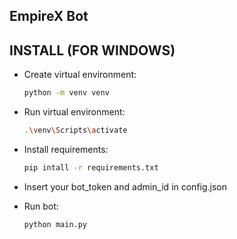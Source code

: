 ## EmpireX Bot



## INSTALL (FOR WINDOWS)

- Create virtual environment:
 
  ```sh
  python -m venv venv
  ```

- Run virtual environment:
 
  ```sh
  .\venv\Scripts\activate
  ```

- Install requirements:
 
  ```sh
  pip intall -r requirements.txt
  ```

- Insert your bot_token and admin_id in config.json
- Run bot:

  ```sh
  python main.py
  ```
